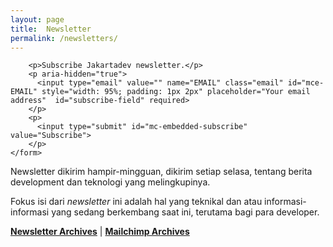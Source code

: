 ```yaml
---
layout: page
title:  Newsletter
permalink: /newsletters/
---
```


<section class="widget newsletter_subscribe">
<form action="https://jakartadev.us12.list-manage.com/subscribe/post?u=a34ff9df1ffbc50651c66d478&amp;id=d1f45e3af1" method="post" id="mc-embedded-subscribe-form" name="mc-embedded-subscribe-form" class="validate" target="_blank" id="subscribe-newsletter" novalidate>
    
        <p>Subscribe Jakartadev newsletter.</p>
        <p aria-hidden="true">
          <input type="email" value="" name="EMAIL" class="email" id="mce-EMAIL" style="width: 95%; padding: 1px 2px" placeholder="Your email address"  id="subscribe-field" required>
        </p>
        <p>
          <input type="submit" id="mc-embedded-subscribe" value="Subscribe">
        </p>
    </form>
  </section>
    
<p>Newsletter dikirim hampir-mingguan, dikirim setiap selasa, tentang berita development dan teknologi yang melingkupinya.</p>
<p>Fokus isi dari <em>newsletter</em> ini adalah hal yang teknikal dan atau informasi-informasi yang sedang berkembang saat ini, terutama bagi para developer.</p>

<!-- <h4>Issue terakhir JakartaDEV <a href="{{ root_url }}{{ post.url }}">{{ post.title }} &rarr;</a> </h4> -->
<b><a href="/newsletter-archives">Newsletter Archives</a></b> | <b><a href="https://us12.campaign-archive.com/home/?u=a34ff9df1ffbc50651c66d478&id=d1f45e3af1">Mailchimp Archives</a></b>
